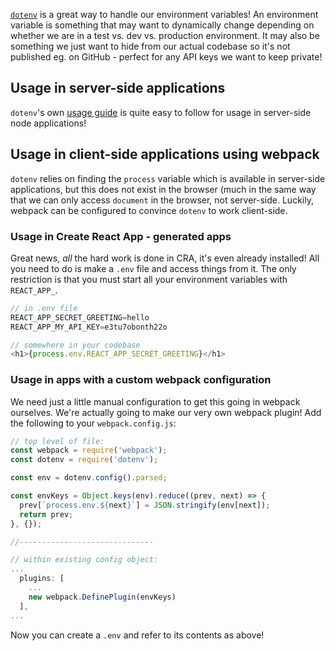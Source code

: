 [`dotenv`](https://www.npmjs.com/package/dotenv) is a great way to handle our environment variables! An environment variable is something that may want to dynamically change depending on whether we are in a test vs. dev vs. production environment. It may also be something we just want to hide from our actual codebase so it's not published eg. on GitHub - perfect for any API keys we want to keep private!

## Usage in server-side applications
`dotenv`'s own [usage guide](https://github.com/motdotla/dotenv#readme) is quite easy to follow for usage in server-side node applications!

## Usage in client-side applications using webpack
`dotenv` relies on finding the `process` variable which is available in server-side applications, but this does not exist in the browser (much in the same way that we can only access `document` in the browser, not server-side. Luckily, webpack can be configured to convince `dotenv` to work client-side.

### Usage in Create React App - generated apps
Great news, *all* the hard work is done in CRA, it's even already installed! All you need to do is make a `.env` file and access things from it. The only restriction is that you must start all your environment variables with `REACT_APP_`.
```js
// in .env file
REACT_APP_SECRET_GREETING=hello
REACT_APP_MY_API_KEY=e3tu7obonth22o
```

```js
// somewhere in your codebase
<h1>{process.env.REACT_APP_SECRET_GREETING}</h1>
```

### Usage in apps with a custom webpack configuration
We need just a little manual configuration to get this going in webpack ourselves. We're actually going to make our very own webpack plugin!
Add the following to your `webpack.config.js`:
```js
// top level of file:
const webpack = require('webpack');
const dotenv = require('dotenv');

const env = dotenv.config().parsed;

const envKeys = Object.keys(env).reduce((prev, next) => {
  prev[`process.env.${next}`] = JSON.stringify(env[next]);
  return prev;
}, {});

//------------------------------

// within existing config object:
...
  plugins: [
    ...
    new webpack.DefinePlugin(envKeys)
  ],
...
```

Now you can create a `.env` and refer to its contents as above!
